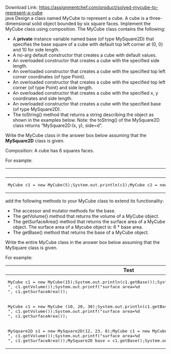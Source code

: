 Download Link: https://assignmentchef.com/product/solved-mycube-to-represent-a-cube
<br>
java Design a class named MyCube to represent a cube. A cube is a three-dimensional solid object bounded by six square faces. Implement the MyCube class using composition. The MyCube class contains the following:

<ul>

 <li>A <strong>private</strong> instance variable named base (of type MySquare2D) that specifies the base square of a cube with default top left corner at (0, 0) and 10 for side length.</li>

 <li>A no-arg default constructor that creates a cube with default values.</li>

 <li>An overloaded constructor that creates a cube with the specified side length.</li>

 <li>An overloaded constructor that creates a cube with the specified top left corner coordinates (of type Point).</li>

 <li>An overloaded constructor that creates a cube with the specified top left corner (of type Point) and side length.</li>

 <li>An overloaded constructor that creates a cube with the specified x, y coordinates and side length.</li>

 <li>An overloaded constructor that creates a cube with the specified base (of type MySquare2D).</li>

 <li>The toString() method that returns a string describing the object as shown in the examples below. Note: the toString() of the MySquare2D class returns “MySquare2D:(x, y), side=d”.</li>

</ul>

Write the MyCube class in the answer box below assuming that the <strong>MySquare2D</strong> class is given.

Composition: A cube has 6 squares faces.

For example:

<table>

 <thead>

  <tr>

   <th scope="col">Test</th>

   <th scope="col">Result</th>

  </tr>

 </thead>

 <tbody>

  <tr>

   <td><pre>MyCube c1 = new MyCube(5);System.out.println(c1);MyCube c2 = new MyCube(10,20,5);System.out.println(c2);MyCube c3 = new MyCube(new Point(10,20));System.out.println(c3);MyCube c4 = new MyCube(new Point(10,20), 20);System.out.println(c4);MyCube c5 = new MyCube();System.out.println(c5);</pre></td>

   <td><pre>MyCube: MySquare2D:(0, 0), side=5MyCube: MySquare2D:(10, 20), side=5MyCube: MySquare2D:(10, 20), side=10MyCube: MySquare2D:(10, 20), side=20MyCube: MySquare2D:(0, 0), side=10</pre></td>

  </tr>

 </tbody>

</table>

add the following methods to your MyCube class to extend its functionality:

<ul>

 <li>The accessor and mutator methods for the base.</li>

 <li>The getVolume() method that returns the volume of a MyCube object.</li>

 <li>The getSurfaceArea() method that returns the surface area of a MyCube object. The surface area of a Mycube object is: 6 * base area.</li>

 <li>The getBase() method that returns the base of a MyCube object.</li>

</ul>

Write the entire MyCube class in the answer box below assuming that the MySquare class is given.

For example:

<table>

 <thead>

  <tr>

   <th scope="col">Test</th>

   <th scope="col">Result</th>

  </tr>

 </thead>

 <tbody>

  <tr>

   <td><pre>MyCube c1 = new MyCube(15);System.out.println(c1.getBase());System.out.printf("volume=%d
", c1.getVolume());System.out.printf("surface area=%d
", c1.getSurfaceArea());</pre></td>

   <td><pre>MySquare2D:(0, 0), side=15volume=3375surface area=1350</pre></td>

  </tr>

  <tr>

   <td><pre>MyCube c1 = new MyCube (10, 20, 30);System.out.println(c1.getBase());System.out.printf("volume=%d
", c1.getVolume());System.out.printf("surface area=%d
", c1.getSurfaceArea());</pre></td>

   <td><pre>MySquare2D:(10, 20), side=30volume=27000surface area=5400</pre></td>

  </tr>

  <tr>

   <td><pre>MySquare2D s1 = new MySquare2D(12, 23, 8);MyCube c1 = new MyCube(s1);System.out.printf("volume=%d
", c1.getVolume());System.out.printf("surface area=%d
", c1.getSurfaceArea());MySquare2D base = c1.getBase();System.out.println(base);</pre></td>

   <td><pre>volume=512surface area=384MySquare2D:(12, 23), side=8</pre></td>

  </tr>

 </tbody>

</table>
